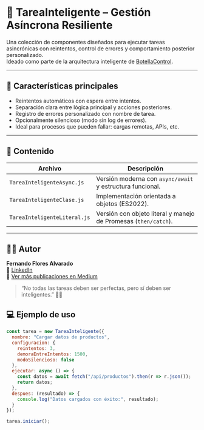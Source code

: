 # 🧠 TareaInteligente – Gestión Asíncrona Resiliente

Una colección de componentes diseñados para ejecutar tareas asincrónicas con reintentos, control de errores y comportamiento posterior personalizado.  
Ideado como parte de la arquitectura inteligente de [BotellaControl](https://medium.com/@fernandofa0306/botellacontrol-inventario-inteligente-de-licores-con-ia-8fc8caabac18).

---

## 🚀 Características principales

- Reintentos automáticos con espera entre intentos.
- Separación clara entre lógica principal y acciones posteriores.
- Registro de errores personalizado con nombre de tarea.
- Opcionalmente silencioso (modo sin log de errores).
- Ideal para procesos que pueden fallar: cargas remotas, APIs, etc.

---

## 📂 Contenido

| Archivo | Descripción |
|--------|-------------|
| `TareaInteligenteAsync.js` | Versión moderna con `async/await` y estructura funcional. |
| `TareaInteligenteClase.js` | Implementación orientada a objetos (ES2022). |
| `TareaInteligenteLiteral.js` | Versión con objeto literal y manejo de Promesas (`then/catch`). |

---

## 🙋‍♂️ Autor
**Fernando Flores Alvarado**  
🔗 [LinkedIn](https://www.linkedin.com/in/fernando-flores-alvarado-2786b21b8/)  
📖 [Ver más publicaciones en Medium](https://medium.com/@fernandofa0306)

> “No todas las tareas deben ser perfectas, pero sí deben ser inteligentes.” 🧠✨

## 💻 Ejemplo de uso

```js
const tarea = new TareaInteligente({
  nombre: "Cargar datos de productos",
  configuracion: {
    reintentos: 3,
    demoraEntreIntentos: 1500,
    modoSilencioso: false
  },
  ejecutar: async () => {
    const datos = await fetch("/api/productos").then(r => r.json());
    return datos;
  },
  despues: (resultado) => {
    console.log("Datos cargados con éxito:", resultado);
  }
});

tarea.iniciar();
